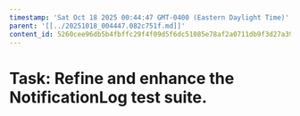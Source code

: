 ```yaml
---
timestamp: 'Sat Oct 18 2025 00:44:47 GMT-0400 (Eastern Daylight Time)'
parent: '[[../20251018_004447.082c751f.md]]'
content_id: 5260cee96db5b4fbffc29f4f09d5f6dc51085e78af2a0711db9f3d27a390e067
---
```


# Task: Refine and enhance the NotificationLog test suite.
